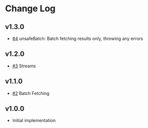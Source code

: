 # Change Log

## v1.3.0

- [#4](https://github.com/codenothing/burst-valve/pull/4) unsafeBatch: Batch fetching results only, throwing any errors

## v1.2.0

- [#3](https://github.com/codenothing/burst-valve/pull/3) Streams

## v1.1.0

- [#2](https://github.com/codenothing/burst-valve/pull/2) Batch Fetching

## v1.0.0

- Initial implementation
